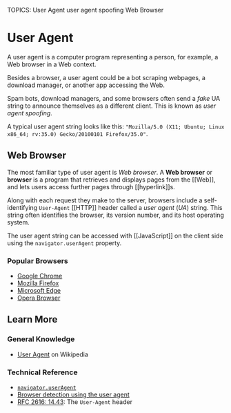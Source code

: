 TOPICS: User Agent
        user agent spoofing
        Web Browser

# User Agent

A user agent is a computer program representing a person, for example, a Web browser in a Web context.

Besides a browser, a user agent could be a bot scraping webpages, a download manager, or another app
accessing the Web.

Spam bots, download managers, and some browsers often send a *fake* UA string to announce themselves
as a different client. This is known as *user agent spoofing*.

A typical user agent string looks like this:
`"Mozilla/5.0 (X11; Ubuntu; Linux x86_64; rv:35.0) Gecko/20100101 Firefox/35.0"`.

## Web Browser

The most familiar type of user agent is *Web browser*. A **Web browser** or **browser** is a program
that retrieves and displays pages from the [[Web]], and lets users access further pages through [[hyperlink]]s.

Along with each request they make to the server, browsers include a
self-identifying `User-Agent` [[HTTP]] header called a *user agent* (*UA*) string. This string often
identifies the browser, its version number, and its host operating system.

The user agent string can be accessed with [[JavaScript]] on the client side using the
`navigator.userAgent` property.

### Popular Browsers

- [Google Chrome](http://www.google.com/chrome/)
- [Mozilla Firefox](http://www.mozilla.org/en-US/firefox/)
- [Microsoft Edge](https://www.microsoft.com/windows/microsoft-edge)
- [Opera Browser](http://www.opera.com/)

## Learn More

### General Knowledge

- [User Agent](https://en.wikipedia.org/wiki/User%20agent) on Wikipedia

### Technical Reference

- [`navigator.userAgent`](https://wiki.developer.mozilla.org/en-US/docs/Web/API/Navigator/userAgent)
- [Browser detection using the user agent](https://wiki.developer.mozilla.org/en-US/docs/Web/HTTP/Browser_detection_using_the_user_agent)
- [RFC 2616: 14.43](https://tools.ietf.org/html/rfc2616): The `User-Agent` header
